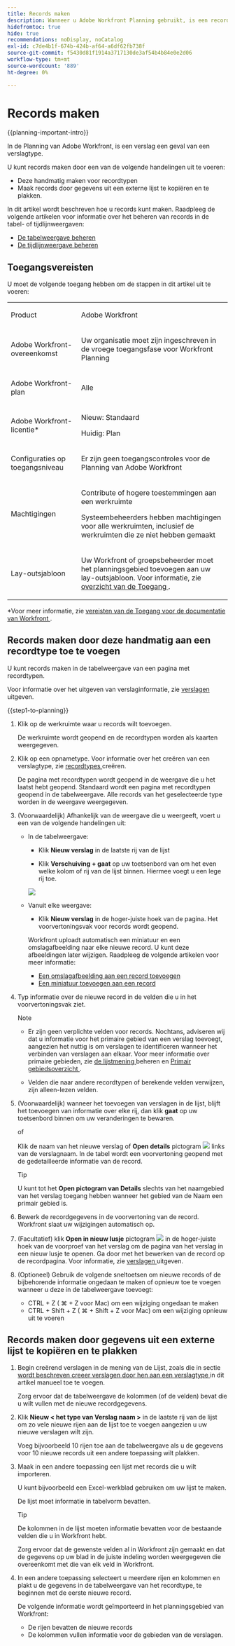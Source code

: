 ```yaml
---
title: Records maken
description: Wanneer u Adobe Workfront Planning gebruikt, is een record een instantie van een recordtype.
hidefromtoc: true
hide: true
recommendations: noDisplay, noCatalog
exl-id: c7de4b1f-674b-424b-af64-a6df62fb738f
source-git-commit: f5430d81f1914a3717130de3af54b4b84e0e2d06
workflow-type: tm+mt
source-wordcount: '889'
ht-degree: 0%

---
```


<!--update the metadata with real information when making this available in TOC and in the left nav-->

# Records maken

{{planning-important-intro}}

In de Planning van Adobe Workfront, is een verslag een geval van een verslagtype.

U kunt records maken door een van de volgende handelingen uit te voeren:

* Deze handmatig maken voor recordtypen
* Maak records door gegevens uit een externe lijst te kopiëren en te plakken.

In dit artikel wordt beschreven hoe u records kunt maken. Raadpleeg de volgende artikelen voor informatie over het beheren van records in de tabel- of tijdlijnweergaven:

* [De tabelweergave beheren](/help/quicksilver/planning/views/manage-the-table-view.md)
* [De tijdlijnweergave beheren](/help/quicksilver/planning/views/manage-the-timeline-view.md)

## Toegangsvereisten

U moet de volgende toegang hebben om de stappen in dit artikel uit te voeren:

<table style="table-layout:auto">
 <col>
 </col>
 <col>
 </col>
 <tbody>
    <tr>
<tr>
<td>
   <p> Product</p> </td>
   <td>
   <p> Adobe Workfront</p> </td>
  </tr>  
 <td role="rowheader"><p>Adobe Workfront-overeenkomst</p></td>
   <td>
<p>Uw organisatie moet zijn ingeschreven in de vroege toegangsfase voor Workfront Planning </p>
   </td>
  </tr>
  <tr>
   <td role="rowheader"><p>Adobe Workfront-plan</p></td>
   <td>
<p>Alle</p>
   </td>
  </tr>
  <tr>
   <td role="rowheader"><p>Adobe Workfront-licentie*</p></td>
   <td>
   <p>Nieuw: Standaard</p>
   <p>Huidig: Plan</p>  
  </td>
  </tr>

<tr>
   <td role="rowheader"><p>Configuraties op toegangsniveau</p></td>
   <td> <p>Er zijn geen toegangscontroles voor de Planning van Adobe Workfront </p>  
</td>
  </tr>
<tr>
   <td role="rowheader"><p>Machtigingen</p></td>
   <td> <p>Contribute of hogere toestemmingen aan een werkruimte </a> </p>  
   <p>Systeembeheerders hebben machtigingen voor alle werkruimten, inclusief de werkruimten die ze niet hebben gemaakt</p>
</td>
  </tr>
<tr>
   <td role="rowheader"><p>Lay-outsjabloon</p></td>
   <td> <p>Uw Workfront of groepsbeheerder moet het planningsgebied toevoegen aan uw lay-outsjabloon. Voor informatie, zie <a href="/help/quicksilver/planning/access/access-overview.md"> overzicht van de Toegang </a>. </p>  
</td>
  </tr>

</tbody>
</table>

*Voor meer informatie, zie [ vereisten van de Toegang voor de documentatie van Workfront ](/help/quicksilver/administration-and-setup/add-users/access-levels-and-object-permissions/access-level-requirements-in-documentation.md).

<!--Maybe enable this at GA - but Planning is not supposed to have Access controls in the Workfront Access Level: 
>[!NOTE]
>
>If you don't have access, ask your Workfront administrator if they set additional restrictions in your access level. For information on how a Workfront administrator can change your access level, see [Create or modify custom access levels](/help/quicksilver/planning/administration-and-setup/add-users/configure-and-grant-access/create-modify-access-levels.md). -->

## Records maken door deze handmatig aan een recordtype toe te voegen <!--in a record type table (I don't think you can create them elsewhere right now)-->

U kunt records maken in de tabelweergave van een pagina met recordtypen.

Voor informatie over het uitgeven van verslaginformatie, zie [ verslagen ](/help/quicksilver/planning/records/edit-records.md) uitgeven.

{{step1-to-planning}}

1. Klik op de werkruimte waar u records wilt toevoegen.

   De werkruimte wordt geopend en de recordtypen worden als kaarten weergegeven.

1. Klik op een opnametype. Voor informatie over het creëren van een verslagtype, zie [ recordtypes ](/help/quicksilver/planning/architecture/create-record-types.md) creëren.

   De pagina met recordtypen wordt geopend in de weergave die u het laatst hebt geopend. Standaard wordt een pagina met recordtypen geopend in de tabelweergave.
Alle records van het geselecteerde type worden in de weergave weergegeven.

1. (Voorwaardelijk) Afhankelijk van de weergave die u weergeeft, voert u een van de volgende handelingen uit:

   * In de tabelweergave:

      * Klik **Nieuw verslag** in de laatste rij van de lijst

      * Klik **Verschuiving + gaat** op uw toetsenbord van om het even welke kolom of rij van de lijst binnen. Hiermee voegt u een lege rij toe.

     ![](assets/adding-a-new-campaign-in-table-row.png)

   * Vanuit elke weergave:

      * Klik **Nieuw verslag** in de hoger-juiste hoek van de pagina. Het voorvertoningsvak voor records wordt geopend.

     Workfront uploadt automatisch een miniatuur en een omslagafbeelding naar elke nieuwe record. U kunt deze afbeeldingen later wijzigen. Raadpleeg de volgende artikelen voor meer informatie:

      * [Een omslagafbeelding aan een record toevoegen](/help/quicksilver/planning/records/add-a-cover-image-to-a-record.md)
      * [Een miniatuur toevoegen aan een record](/help/quicksilver/planning/records/add-thumbnails-to-records.md)

1. Typ informatie over de nieuwe record in de velden die u in het voorvertoningsvak ziet.

   >[!NOTE]
   >
   >  * Er zijn geen verplichte velden voor records. Nochtans, adviseren wij dat u informatie voor het primaire gebied van een verslag toevoegt, aangezien het nuttig is om verslagen te identificeren wanneer het verbinden van verslagen aan elkaar. Voor meer informatie over primaire gebieden, zie [ de lijstmening ](/help/quicksilver/planning/views/manage-the-table-view.md) beheren en [ Primair gebiedsoverzicht ](/help/quicksilver/planning/fields/primary-field-overview.md).
   >
   >  * Velden die naar andere recordtypen of berekende velden verwijzen, zijn alleen-lezen velden.

1. (Voorwaardelijk) wanneer het toevoegen van verslagen in de lijst, blijft het toevoegen van informatie over elke rij, dan klik **gaat** op uw toetsenbord binnen om uw veranderingen te bewaren.

   of

   Klik de naam van het nieuwe verslag of **Open details** pictogram ![](assets/open-details-icon-in-table-name-field.png) links van de verslagnaam. In de tabel wordt een voorvertoning geopend met de gedetailleerde informatie van de record.

   >[!TIP]
   >
   >U kunt tot het **Open pictogram van Details** slechts van het naamgebied van het verslag toegang hebben wanneer het gebied van de Naam een primair gebied is.

1. Bewerk de recordgegevens in de voorvertoning van de record. Workfront slaat uw wijzigingen automatisch op.
1. (Facultatief) klik **Open in nieuw lusje** pictogram ![](assets/open-details-in-a-new-tab-icon.png) in de hoger-juiste hoek van de voorproef van het verslag om de pagina van het verslag in een nieuw lusje te openen. Ga door met het bewerken van de record op de recordpagina. Voor informatie, zie [ verslagen ](/help/quicksilver/planning/records/edit-records.md) uitgeven.

1. (Optioneel) Gebruik de volgende sneltoetsen om nieuwe records of de bijbehorende informatie ongedaan te maken of opnieuw toe te voegen wanneer u deze in de tabelweergave toevoegt:

   * CTRL + Z ( ⌘ + Z voor Mac) om een wijziging ongedaan te maken
   * CTRL + Shift + Z ( ⌘ + Shift + Z voor Mac) om een wijziging opnieuw uit te voeren

<!-- this is not possible anymore: 

## Create records by connecting them from another application

You can import records from other applications by linking them to existing records. This creates a linked record for the other application's connected object. 

1. Create a record type, as described in the [Create record types](/help/quicksilver/planning/architecture/create-record-types.md).

1. Create records for the record type you created in the previous step. For information, see the section [Create records by manually adding them to a record type](#create-records-by-manually-adding-them-to-a-record-type) in this article. 

1. Create a connection to an object type from another application for the record type you created. For information, see [Connect record types](/help/quicksilver/planning/architecture/connect-record-types.md).

1. Add objects from another application to the records you created above using the linked record field you created in the previous step. For information, see [Connect records](/help/quicksilver/planning/records/connect-records.md). 

    The following items are created in Workfront Planning:

    * A read-only record type that refers to the other application's record type you linked to in the connected record field. 

      For example, if you connect a Planning record type to Workfront project, a read-only record type named "Workfront project" is created in the same workspace. You can access the read-only Workfront record types from the table view of the Planning records you're linking from. 
   
-->

## Records maken door gegevens uit een externe lijst te kopiëren en te plakken

1. Begin creërend verslagen in de mening van de Lijst, zoals die in sectie [ wordt beschreven creeer verslagen door hen aan een verslagtype ](#create-records-by-manually-adding-them-to-a-record-type) in dit artikel manueel toe te voegen.

   Zorg ervoor dat de tabelweergave de kolommen (of de velden) bevat die u wilt vullen met de nieuwe recordgegevens.

1. Klik **Nieuw &lt; het type van Verslag naam >** in de laatste rij van de lijst om zo vele nieuwe rijen aan de lijst toe te voegen aangezien u uw nieuwe verslagen wilt zijn.

   Voeg bijvoorbeeld 10 rijen toe aan de tabelweergave als u de gegevens voor 10 nieuwe records uit een andere toepassing wilt plakken.

1. Maak in een andere toepassing een lijst met records die u wilt importeren.

   U kunt bijvoorbeeld een Excel-werkblad gebruiken om uw lijst te maken.

   De lijst moet informatie in tabelvorm bevatten.

   >[!TIP]
   >
   > De kolommen in de lijst moeten informatie bevatten voor de bestaande velden die u in Workfront hebt.
   >
   > Zorg ervoor dat de gewenste velden al in Workfront zijn gemaakt en dat de gegevens op uw blad in de juiste indeling worden weergegeven die overeenkomt met die van elk veld in Workfront.

1. In een andere toepassing selecteert u meerdere rijen en kolommen en plakt u de gegevens in de tabelweergave van het recordtype, te beginnen met de eerste nieuwe record.

   De volgende informatie wordt geïmporteerd in het planningsgebied van Workfront:

   * De rijen bevatten de nieuwe records
   * De kolommen vullen informatie voor de gebieden van de verslagen.
